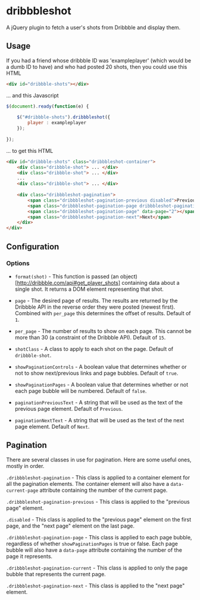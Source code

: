 dribbbleshot
============

A jQuery plugin to fetch a user's shots from Dribbble and display them.

## Usage

If you had a friend whose dribbble ID was 'exampleplayer' (which would be a dumb ID to have) and who had posted 20 shots, then you could use this HTML
```html
<div id="dribbble-shots"></div>
```

... and this Javascript
```javascript
$(document).ready(function(e) {
	
	$("#dribbble-shots").dribbbleshot({
		player : exampleplayer
	});
	
});
```

... to  get this HTML
```html
<div id="dribbble-shots" class="dribbbleshot-container">
	<div class="dribbble-shot"> ... </div>
	<div class="dribbble-shot"> ... </div>
	...
	<div class="dribbble-shot"> ... </div>
	
	<div class="dribbbleshot-pagination">
		<span class="dribbbleshot-pagination-previous disabled">Previous</span>
		<span class="dribbbleshot-pagination-page dribbbleshot-pagination-current" data-page="1"></span>
		<span class="dribbbleshot-pagination-page" data-page="2"></span>
		<span class="dribbbleshot-pagination-next">Next</span>
	</div>
</div>
```


## Configuration

### Options

* `format(shot)` - This function is passed (an object)[http://dribbble.com/api#get_player_shots] containing data about a single shot. It returns a DOM element representing that shot.

* `page` - The desired page of results. The results are returned by the Dribbble API in the reverse order they were posted (newest first). Combined with `per_page` this determines the offset of results. Default of `1`.

* `per_page` - The number of results to show on each page. This cannot be more than 30 (a constraint of the Dribbble API). Default of `15`.

* `shotClass` - A class to apply to each shot on the page. Default of `dribbble-shot`.

* `showPaginationControls` - A boolean value that determines whether or not to show next/previous links and page bubbles. Default of `true`.

* `showPaginationPages` - A boolean value that determines whether or not each page bubble will be numbered. Default of `false`.

* `paginationPreviousText` - A string that will be used as the text of the previous page element. Default of `Previous`.

* `paginationNextText` - A string that will be used as the text of the next page element. Default of `Next`.


## Pagination

There are several classes in use for pagination. Here are some useful ones, mostly in order.

`.dribbbleshot-pagination` - This class is applied to a container element for all the pagination elements. The container element will also have a `data-current-page` attribute containing the number of the current page.

`.dribbbleshot-pagination-previous` - This class is applied to the "previous page" element.

`.disabled` - This class is applied to the "previous page" element on the first page, and the "next page" element on the last page.

`.dribbbleshot-pagination-page` - This class is applied to each page bubble, regardless of whether `showPaginationPages` is true or false. Each page bubble will also have a `data-page` attribute containing the number of the page it represents.

`.dribbbleshot-pagination-current` - This class is applied to only the page bubble that represents the current page.

`.dribbbleshot-pagination-next` - This class is applied to the "next page" element.












